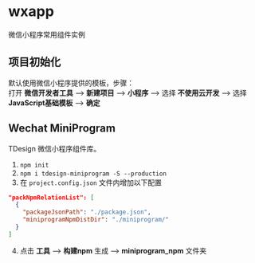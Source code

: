 # wxapp
微信小程序常用组件实例

## 项目初始化
默认使用微信小程序提供的模板，步骤：  
打开 **微信开发者工具** --> **新建项目** --> **小程序** --> 选择 **不使用云开发** --> 选择 **JavaScript基础模板** --> **确定**

## Wechat MiniProgram
TDesign 微信小程序组件库。
1. `npm init`
2. `npm i tdesign-miniprogram -S --production`
3. 在 `project.config.json` 文件内增加以下配置
```json
"packNpmRelationList": [
  {
    "packageJsonPath": "./package.json",
    "miniprogramNpmDistDir": "./miniprogram/"
  }
]
```
4. 点击 **工具** --> **构建npm** 生成 --> **miniprogram_npm** 文件夹
